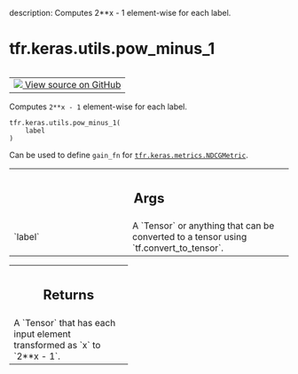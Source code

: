description: Computes 2**x - 1 element-wise for each label.

<div itemscope itemtype="http://developers.google.com/ReferenceObject">
<meta itemprop="name" content="tfr.keras.utils.pow_minus_1" />
<meta itemprop="path" content="Stable" />
</div>

# tfr.keras.utils.pow_minus_1

<!-- Insert buttons and diff -->

<table class="tfo-notebook-buttons tfo-api nocontent" align="left">
<td>
  <a target="_blank" href="https://github.com/tensorflow/ranking/tree/master/tensorflow_ranking/python/keras/utils.py#L38-L51">
    <img src="https://www.tensorflow.org/images/GitHub-Mark-32px.png" />
    View source on GitHub
  </a>
</td>
</table>

Computes `2**x - 1` element-wise for each label.

<pre class="devsite-click-to-copy prettyprint lang-py tfo-signature-link">
<code>tfr.keras.utils.pow_minus_1(
    label
)
</code></pre>

<!-- Placeholder for "Used in" -->

Can be used to define `gain_fn` for
<a href="../../../tfr/keras/metrics/NDCGMetric.md"><code>tfr.keras.metrics.NDCGMetric</code></a>.

<!-- Tabular view -->

 <table class="responsive fixed orange">
<colgroup><col width="214px"><col></colgroup>
<tr><th colspan="2"><h2 class="add-link">Args</h2></th></tr>

<tr>
<td>
`label`
</td>
<td>
A `Tensor` or anything that can be converted to a tensor using
`tf.convert_to_tensor`.
</td>
</tr>
</table>

<!-- Tabular view -->

 <table class="responsive fixed orange">
<colgroup><col width="214px"><col></colgroup>
<tr><th colspan="2"><h2 class="add-link">Returns</h2></th></tr>
<tr class="alt">
<td colspan="2">
A `Tensor` that has each input element transformed as `x` to `2**x - 1`.
</td>
</tr>

</table>
